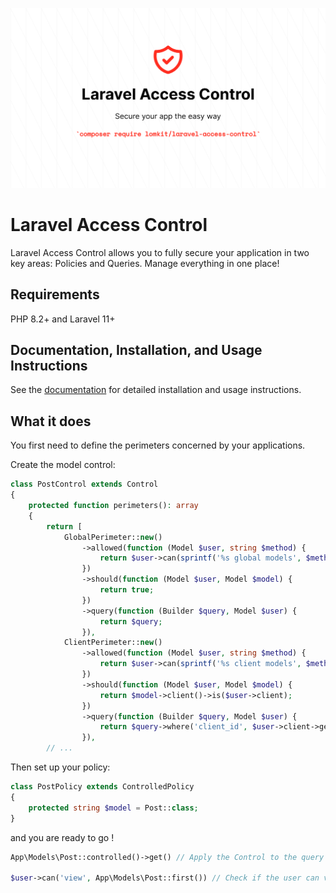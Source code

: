 <p align="center"><img src="https://raw.githubusercontent.com/Lomkit/art/master/laravel-access-control/cover.png" alt="Social Card of Laravel Access Control"></p>

# Laravel Access Control

Laravel Access Control allows you to fully secure your application in two key areas: Policies and Queries. Manage everything in one place!
## Requirements

PHP 8.2+ and Laravel 11+

## Documentation, Installation, and Usage Instructions

See the [documentation](https://laravel-access-control.lomkit.com) for detailed installation and usage instructions.

## What it does

You first need to define the perimeters concerned by your applications.

Create the model control:

```php
class PostControl extends Control
{
    protected function perimeters(): array
    {
        return [
            GlobalPerimeter::new()
                ->allowed(function (Model $user, string $method) {
                    return $user->can(sprintf('%s global models', $method));
                })
                ->should(function (Model $user, Model $model) {
                    return true;
                })
                ->query(function (Builder $query, Model $user) {
                    return $query;
                }),
            ClientPerimeter::new()
                ->allowed(function (Model $user, string $method) {
                    return $user->can(sprintf('%s client models', $method));
                })
                ->should(function (Model $user, Model $model) {
                    return $model->client()->is($user->client);
                })
                ->query(function (Builder $query, Model $user) {
                    return $query->where('client_id', $user->client->getKey());
                }),
        // ...
```

Then set up your policy:

```php
class PostPolicy extends ControlledPolicy
{
    protected string $model = Post::class;
}
```

and you are ready to go !

```php
App\Models\Post::controlled()->get() // Apply the Control to the query

$user->can('view', App\Models\Post::first()) // Check if the user can view the post according to the policy
```